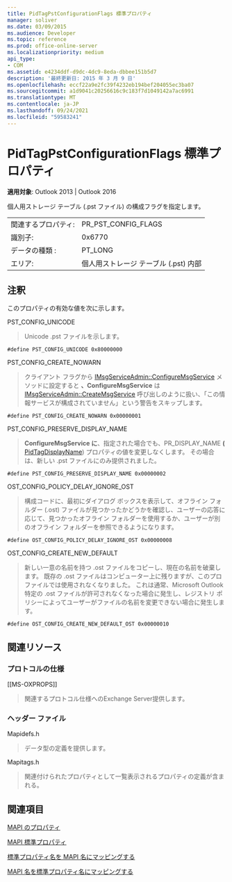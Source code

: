 ```yaml
---
title: PidTagPstConfigurationFlags 標準プロパティ
manager: soliver
ms.date: 03/09/2015
ms.audience: Developer
ms.topic: reference
ms.prod: office-online-server
ms.localizationpriority: medium
api_type:
- COM
ms.assetid: e4234ddf-d9dc-4dc9-8eda-dbbee151b5d7
description: '最終更新日: 2015 年 3 月 9 日'
ms.openlocfilehash: eccf22a9e2fc39f4232eb194bef204055ec3ba07
ms.sourcegitcommit: a1d9041c20256616c9c183f7d1049142a7ac6991
ms.translationtype: MT
ms.contentlocale: ja-JP
ms.lasthandoff: 09/24/2021
ms.locfileid: "59583241"
---
```

# <a name="pidtagpstconfigurationflags-canonical-property"></a>PidTagPstConfigurationFlags 標準プロパティ
  
**適用対象**: Outlook 2013 | Outlook 2016 
  
個人用ストレージ テーブル (.pst ファイル) の構成フラグを指定します。
  
|||
|:-----|:-----|
|関連するプロパティ:  <br/> |PR_PST_CONFIG_FLAGS  <br/> |
|識別子:  <br/> |0x6770  <br/> |
|データの種類 :   <br/> |PT_LONG  <br/> |
|エリア:  <br/> |個人用ストレージ テーブル (.pst) 内部  <br/> |
   
## <a name="remarks"></a>注釈

このプロパティの有効な値を次に示します。
  
PST_CONFIG_UNICODE
  
> Unicode .pst ファイルを示します。 
    
   `#define PST_CONFIG_UNICODE 0x80000000`
    
PST_CONFIG_CREATE_NOWARN
  
> クライアント フラグから [IMsgServiceAdmin::ConfigureMsgService](imsgserviceadmin-configuremsgservice.md) メソッドに設定すると **、ConfigureMsgService** は [IMsgServiceAdmin::CreateMsgService](imsgserviceadmin-createmsgservice.md) 呼び出しのように扱い、「この情報サービスが構成されていません」という警告をスキップします。 
    
   `#define PST_CONFIG_CREATE_NOWARN 0x00000001`
    
PST_CONFIG_PRESERVE_DISPLAY_NAME
  
> **ConfigureMsgService に**、指定された場合でも、PR_DISPLAY_NAME **(** [PidTagDisplayName](pidtagdisplayname-canonical-property.md)) プロパティの値を変更しなくします。 その場合は、新しい .pst ファイルにのみ提供されました。
    
   `#define PST_CONFIG_PRESERVE_DISPLAY_NAME 0x00000002`
    
OST_CONFIG_POLICY_DELAY_IGNORE_OST
  
> 構成コードに、最初にダイアログ ボックスを表示して、オフライン フォルダー (.ost) ファイルが見つかったかどうかを確認し、ユーザーの応答に応じて、見つかったオフライン フォルダーを使用するか、ユーザーが別のオフライン フォルダーを参照できるようになります。
    
   `#define OST_CONFIG_POLICY_DELAY_IGNORE_OST 0x00000008`
    
OST_CONFIG_CREATE_NEW_DEFAULT
  
> 新しい一意の名前を持つ .ost ファイルをコピーし、現在の名前を破棄します。 既存の .ost ファイルはコンピューター上に残りますが、このプロファイルでは使用されなくなりました。 これは通常、Microsoft Outlook特定の .ost ファイルが許可されなくなった場合に発生し、レジストリ ポリシーによってユーザーがファイルの名前を変更できない場合に発生します。 
    
   `#define OST_CONFIG_CREATE_NEW_DEFAULT_OST 0x00000010`
    
## <a name="related-resources"></a>関連リソース

### <a name="protocol-specifications"></a>プロトコルの仕様

[[MS-OXPROPS]] 
  
> 関連するプロトコル仕様へのExchange Server提供します。
    
### <a name="header-files"></a>ヘッダー ファイル

Mapidefs.h
  
> データ型の定義を提供します。
    
Mapitags.h
  
> 関連付けられたプロパティとして一覧表示されるプロパティの定義が含まれる。
    
## <a name="see-also"></a>関連項目



[MAPI のプロパティ](mapi-properties.md)
  
[MAPI 標準プロパティ](mapi-canonical-properties.md)
  
[標準プロパティ名を MAPI 名にマッピングする](mapping-canonical-property-names-to-mapi-names.md)
  
[MAPI 名を標準プロパティ名にマッピングする](mapping-mapi-names-to-canonical-property-names.md)

